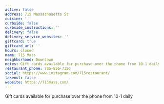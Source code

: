 ```yaml
---
active: false
address: 715 Massachusetts St
cuisine: ''
curbside: false
curbside_instructions: ''
delivery: false
delivery_service_websites: ''
giftcard: true
giftcard_url: ''
hours: closed
name: 715 Mass
neighborhood: Downtown
notes: Gift cards available for purchase over the phone from 10-1 daily
restaurant_phone: 785-856-7150
social: https://www.instagram.com/715restaurant/
takeout: false
website: https://715mass.com/
---
```


Gift cards available for purchase over the phone from 10-1 daily